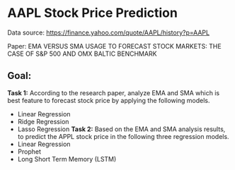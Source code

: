 # AAPL Stock Price Prediction

Data source: https://finance.yahoo.com/quote/AAPL/history?p=AAPL 

Paper: EMA VERSUS SMA USAGE TO FORECAST STOCK MARKETS: THE CASE OF S&P 500 AND OMX BALTIC BENCHMARK 

## Goal:

**Task 1:** According to the research paper, analyze EMA and SMA which is best feature to forecast stock price by applying the following models.
- Linear Regression
- Ridge Regression
- Lasso Regression
**Task 2:** Based on the EMA and SMA analysis results, to predict the APPL stock price in the following three regression models.
- Linear Regression
- Prophet
- Long Short Term Memory (LSTM)
